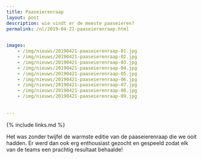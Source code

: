 ```yaml
---
title: Paaseierenraap
layout: post
description: wie vindt er de meeste paaseieren?
permalink: /nl/2019-04-21-paaseierenraap.html

    
images: 
    - /img/nieuws/20190421-paaseierenraap-01.jpg
    - /img/nieuws/20190421-paaseierenraap-02.jpg
    - /img/nieuws/20190421-paaseierenraap-03.jpg
    - /img/nieuws/20190421-paaseierenraap-04.jpg
    - /img/nieuws/20190421-paaseierenraap-05.jpg
    - /img/nieuws/20190421-paaseierenraap-06.jpg
    - /img/nieuws/20190421-paaseierenraap-07.jpg
    - /img/nieuws/20190421-paaseierenraap-08.jpg
    - /img/nieuws/20190421-paaseierenraap-09.jpg
    
    
---
```


{% include links.md %}


Het was zonder twijfel de warmste editie van de paaseierenraap die we ooit hadden. Er werd dan ook erg enthousiast gezocht en gespeeld zodat elk van de teams een prachtig resultaat behaalde!